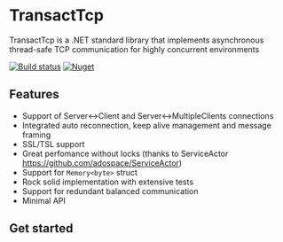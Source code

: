 # TransactTcp
TransactTcp is a .NET standard library that implements asynchronous thread-safe TCP communication for highly concurrent environments

[![Build status](https://ci.appveyor.com/api/projects/status/hifsb3m5ifxadwn1?svg=true)](https://ci.appveyor.com/project/adospace/transact-tcp) [![Nuget](https://img.shields.io/nuget/v/TransactTcp.svg)](https://www.nuget.org/packages/TransactTcp)

## Features
- Support of Server<->Client and Server<->MultipleClients connections
- Integrated auto reconnection, keep alive management and message framing
- SSL/TSL support
- Great perfomance without locks (thanks to ServiceActor https://github.com/adospace/ServiceActor) 
- Support for `Memory<byte>` struct
- Rock solid implementation with extensive tests
- Support for redundant balanced communication
- Minimal API

## Get started

```c#

```
